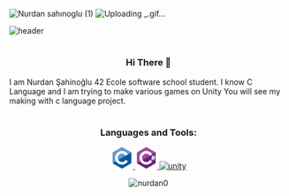 ![Nurdan sahınoglu (1)](https://github.com/nurdan0/nurdan0/assets/77547240/d38f32bf-25ec-48b1-a980-fd5acb92d945)
![Uploading _.gif…]()

![header](https://capsule-render.vercel.app/api?type=wave&color=000000&height=200&section=header&%20render&fontSize=30)

# <h3 align="center">Hi There 🐥</h3>

I am Nurdan Şahinoğlu 42 Ecole software school student. I know C Language and I am trying to make various games on Unity You will see my making with c language project.

# <h3 align="center">Languages and Tools:</h3>
<p align="center"> <a href="https://www.cprogramming.com/" target="_blank" rel="noreferrer"> <img src="https://raw.githubusercontent.com/devicons/devicon/master/icons/c/c-original.svg" alt="c" width="40" height="40"/> </a> <a href="https://www.w3schools.com/cs/" target="_blank" rel="noreferrer"> <img src="https://raw.githubusercontent.com/devicons/devicon/master/icons/csharp/csharp-original.svg" alt="csharp" width="40" height="40"/> </a> <a href="https://unity.com/" target="_blank" rel="noreferrer"> <img src="https://www.vectorlogo.zone/logos/unity3d/unity3d-icon.svg" alt="unity" width="40" height="40"/> </a> </p>

<p align="center"> <img src="https://komarev.com/ghpvc/?username=nurdan0&label=Profile%20views&color=0e75b6&style=flat" alt="nurdan0" /> </p>
